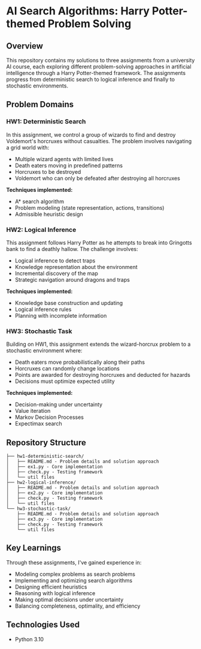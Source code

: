 # AI Search Algorithms: Harry Potter-themed Problem Solving

## Overview
This repository contains my solutions to three assignments from a university AI course, each exploring different problem-solving approaches in artificial intelligence through a Harry Potter-themed framework. The assignments progress from deterministic search to logical inference and finally to stochastic environments.

## Problem Domains

### HW1: Deterministic Search
In this assignment, we control a group of wizards to find and destroy Voldemort's horcruxes without casualties. The problem involves navigating a grid world with:
- Multiple wizard agents with limited lives
- Death eaters moving in predefined patterns
- Horcruxes to be destroyed
- Voldemort who can only be defeated after destroying all horcruxes

**Techniques implemented:**
- A* search algorithm
- Problem modeling (state representation, actions, transitions)
- Admissible heuristic design

### HW2: Logical Inference
This assignment follows Harry Potter as he attempts to break into Gringotts bank to find a deathly hallow. The challenge involves:
- Logical inference to detect traps
- Knowledge representation about the environment
- Incremental discovery of the map
- Strategic navigation around dragons and traps

**Techniques implemented:**
- Knowledge base construction and updating
- Logical inference rules
- Planning with incomplete information

### HW3: Stochastic Task
Building on HW1, this assignment extends the wizard-horcrux problem to a stochastic environment where:
- Death eaters move probabilistically along their paths
- Horcruxes can randomly change locations
- Points are awarded for destroying horcruxes and deducted for hazards
- Decisions must optimize expected utility

**Techniques implemented:**
- Decision-making under uncertainty
- Value iteration
- Markov Decision Processes
- Expectimax search

## Repository Structure
```
├── hw1-deterministic-search/
│   ├── README.md - Problem details and solution approach
│   ├── ex1.py - Core implementation
│   ├── check.py - Testing framework
│   └── util files
├── hw2-logical-inference/
│   ├── README.md - Problem details and solution approach
│   ├── ex2.py - Core implementation
│   ├── check.py - Testing framework
│   └── util files
└── hw3-stochastic-task/
    ├── README.md - Problem details and solution approach
    ├── ex3.py - Core implementation
    ├── check.py - Testing framework
    └── util files
```

## Key Learnings
Through these assignments, I've gained experience in:
- Modeling complex problems as search problems
- Implementing and optimizing search algorithms
- Designing efficient heuristics
- Reasoning with logical inference
- Making optimal decisions under uncertainty
- Balancing completeness, optimality, and efficiency

## Technologies Used
- Python 3.10

